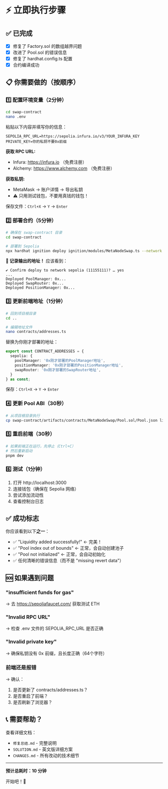 # ⚡ 立即执行步骤

## ✅ 已完成
- [x] 修复了 Factory.sol 的数组越界问题
- [x] 改进了 Pool.sol 的错误信息
- [x] 修复了 hardhat.config.ts 配置
- [x] 合约编译成功

## 📋 你需要做的（按顺序）

### 1️⃣ 配置环境变量（2分钟）

```bash
cd swap-contract
nano .env
```

粘贴以下内容并填写你的信息：

```env
SEPOLIA_RPC_URL=https://sepolia.infura.io/v3/YOUR_INFURA_KEY
PRIVATE_KEY=你的私钥不要0x前缀
```

**获取 RPC URL:**
- Infura: https://infura.io （免费注册）
- Alchemy: https://www.alchemy.com （免费注册）

**获取私钥:**
- MetaMask → 账户详情 → 导出私钥
- ⚠️ 只用测试钱包，不要用真钱的钱包！

保存文件：`Ctrl+X` → `Y` → `Enter`

### 2️⃣ 部署合约（5分钟）

```bash
# 确保在 swap-contract 目录
cd swap-contract

# 部署到 Sepolia
npx hardhat ignition deploy ignition/modules/MetaNodeSwap.ts --network sepolia
```

**📝 记录输出的地址！** 应该看到：
```
✔ Confirm deploy to network sepolia (11155111)? … yes
...
Deployed PoolManager: 0x...
Deployed SwapRouter: 0x...  
Deployed PositionManager: 0x...
```

### 3️⃣ 更新前端地址（1分钟）

```bash
# 回到项目根目录
cd ..

# 编辑地址文件
nano contracts/addresses.ts
```

替换为你刚才部署的地址：

```typescript
export const CONTRACT_ADDRESSES = {
  sepolia: {
    poolManager: '0x刚才部署的PoolManager地址',
    positionManager: '0x刚才部署的PositionManager地址',
    swapRouter: '0x刚才部署的SwapRouter地址',
  }
} as const;
```

保存：`Ctrl+X` → `Y` → `Enter`

### 4️⃣ 更新 Pool ABI（30秒）

```bash
# 从项目根目录执行
cp swap-contract/artifacts/contracts/MetaNodeSwap/Pool.sol/Pool.json lib/Pool.json
```

### 5️⃣ 重启前端（30秒）

```bash
# 如果前端正在运行，先停止（Ctrl+C）
# 然后重新启动
pnpm dev
```

### 6️⃣ 测试（1分钟）

1. 打开 http://localhost:3000
2. 连接钱包（确保在 Sepolia 网络）
3. 尝试添加流动性
4. 查看控制台日志

## ✅ 成功标志

你应该看到以下**之一**：

- ✅ "Liquidity added successfully!" ← 完美！
- ✅ "Pool index out of bounds" ← 正常，会自动创建池子
- ✅ "Pool not initialized" ← 正常，会自动初始化
- ✅ 任何清晰的错误信息（而不是 "missing revert data"）

## 🆘 如果遇到问题

### "insufficient funds for gas"
→ 去 https://sepoliafaucet.com/ 获取测试 ETH

### "Invalid RPC URL"  
→ 检查 .env 文件的 SEPOLIA_RPC_URL 是否正确

### "Invalid private key"
→ 确保私钥没有 0x 前缀，且长度正确（64个字符）

### 前端还是报错
→ 确认：
1. 是否更新了 contracts/addresses.ts？
2. 是否重启了前端？
3. 是否刷新了浏览器？

## 📞 需要帮助？

查看详细文档：
- `修复总结.md` - 完整说明
- `SOLUTION.md` - 英文版详细方案
- `CHANGES.md` - 所有改动的技术细节

---

**预计总耗时：10 分钟**

开始吧！💪

